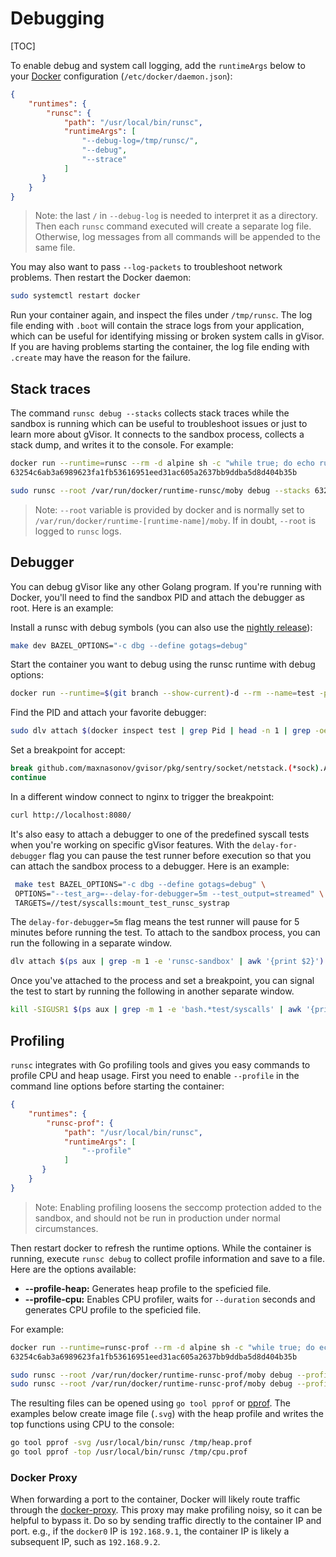 # Debugging

[TOC]

To enable debug and system call logging, add the `runtimeArgs` below to your
[Docker](../quick_start/docker/) configuration (`/etc/docker/daemon.json`):

```json
{
    "runtimes": {
        "runsc": {
            "path": "/usr/local/bin/runsc",
            "runtimeArgs": [
                "--debug-log=/tmp/runsc/",
                "--debug",
                "--strace"
            ]
       }
    }
}
```

> Note: the last `/` in `--debug-log` is needed to interpret it as a directory.
> Then each `runsc` command executed will create a separate log file. Otherwise,
> log messages from all commands will be appended to the same file.

You may also want to pass `--log-packets` to troubleshoot network problems. Then
restart the Docker daemon:

```bash
sudo systemctl restart docker
```

Run your container again, and inspect the files under `/tmp/runsc`. The log file
ending with `.boot` will contain the strace logs from your application, which
can be useful for identifying missing or broken system calls in gVisor. If you
are having problems starting the container, the log file ending with `.create`
may have the reason for the failure.

## Stack traces

The command `runsc debug --stacks` collects stack traces while the sandbox is
running which can be useful to troubleshoot issues or just to learn more about
gVisor. It connects to the sandbox process, collects a stack dump, and writes it
to the console. For example:

```bash
docker run --runtime=runsc --rm -d alpine sh -c "while true; do echo running; sleep 1; done"
63254c6ab3a6989623fa1fb53616951eed31ac605a2637bb9ddba5d8d404b35b

sudo runsc --root /var/run/docker/runtime-runsc/moby debug --stacks 63254c6ab3a6989623fa1fb53616951eed31ac605a2637bb9ddba5d8d404b35b
```

> Note: `--root` variable is provided by docker and is normally set to
> `/var/run/docker/runtime-[runtime-name]/moby`. If in doubt, `--root` is logged
> to `runsc` logs.

## Debugger

You can debug gVisor like any other Golang program. If you're running with
Docker, you'll need to find the sandbox PID and attach the debugger as root.
Here is an example:

Install a runsc with debug symbols (you can also use the
[nightly release](../install/#nightly)):

```bash
make dev BAZEL_OPTIONS="-c dbg --define gotags=debug"
```

Start the container you want to debug using the runsc runtime with debug
options:

```bash
docker run --runtime=$(git branch --show-current)-d --rm --name=test -p 8080:80 -d nginx
```

Find the PID and attach your favorite debugger:

```bash
sudo dlv attach $(docker inspect test | grep Pid | head -n 1 | grep -oe "[0-9]*")
```

Set a breakpoint for accept:

```bash
break github.com/maxnasonov/gvisor/pkg/sentry/socket/netstack.(*sock).Accept
continue
```

In a different window connect to nginx to trigger the breakpoint:

```bash
curl http://localhost:8080/
```

It's also easy to attach a debugger to one of the predefined syscall tests when
you're working on specific gVisor features. With the `delay-for-debugger` flag
you can pause the test runner before execution so that you can attach the
sandbox process to a debugger. Here is an example:

```bash
 make test BAZEL_OPTIONS="-c dbg --define gotags=debug" \
 OPTIONS="--test_arg=--delay-for-debugger=5m --test_output=streamed" \
 TARGETS=//test/syscalls:mount_test_runsc_systrap
```

The `delay-for-debugger=5m` flag means the test runner will pause for 5 minutes
before running the test. To attach to the sandbox process, you can run the
following in a separate window.

```bash
dlv attach $(ps aux | grep -m 1 -e 'runsc-sandbox' | awk '{print $2}')
```

Once you've attached to the process and set a breakpoint, you can signal the
test to start by running the following in another separate window.

```bash
kill -SIGUSR1 $(ps aux | grep -m 1 -e 'bash.*test/syscalls' | awk '{print $2}')
```

## Profiling

`runsc` integrates with Go profiling tools and gives you easy commands to
profile CPU and heap usage. First you need to enable `--profile` in the command
line options before starting the container:

```json
{
    "runtimes": {
        "runsc-prof": {
            "path": "/usr/local/bin/runsc",
            "runtimeArgs": [
                "--profile"
            ]
       }
    }
}
```

> Note: Enabling profiling loosens the seccomp protection added to the sandbox,
> and should not be run in production under normal circumstances.

Then restart docker to refresh the runtime options. While the container is
running, execute `runsc debug` to collect profile information and save to a
file. Here are the options available:

*   **--profile-heap:** Generates heap profile to the speficied file.
*   **--profile-cpu:** Enables CPU profiler, waits for `--duration` seconds and
    generates CPU profile to the speficied file.

For example:

```bash
docker run --runtime=runsc-prof --rm -d alpine sh -c "while true; do echo running; sleep 1; done"
63254c6ab3a6989623fa1fb53616951eed31ac605a2637bb9ddba5d8d404b35b

sudo runsc --root /var/run/docker/runtime-runsc-prof/moby debug --profile-heap=/tmp/heap.prof 63254c6ab3a6989623fa1fb53616951eed31ac605a2637bb9ddba5d8d404b35b
sudo runsc --root /var/run/docker/runtime-runsc-prof/moby debug --profile-cpu=/tmp/cpu.prof --duration=30s 63254c6ab3a6989623fa1fb53616951eed31ac605a2637bb9ddba5d8d404b35b
```

The resulting files can be opened using `go tool pprof` or [pprof][]. The
examples below create image file (`.svg`) with the heap profile and writes the
top functions using CPU to the console:

```bash
go tool pprof -svg /usr/local/bin/runsc /tmp/heap.prof
go tool pprof -top /usr/local/bin/runsc /tmp/cpu.prof
```

[pprof]: https://github.com/google/pprof/blob/master/doc/README.md

### Docker Proxy

When forwarding a port to the container, Docker will likely route traffic
through the [docker-proxy][]. This proxy may make profiling noisy, so it can be
helpful to bypass it. Do so by sending traffic directly to the container IP and
port. e.g., if the `docker0` IP is `192.168.9.1`, the container IP is likely a
subsequent IP, such as `192.168.9.2`.

[docker-proxy]: https://windsock.io/the-docker-proxy/
